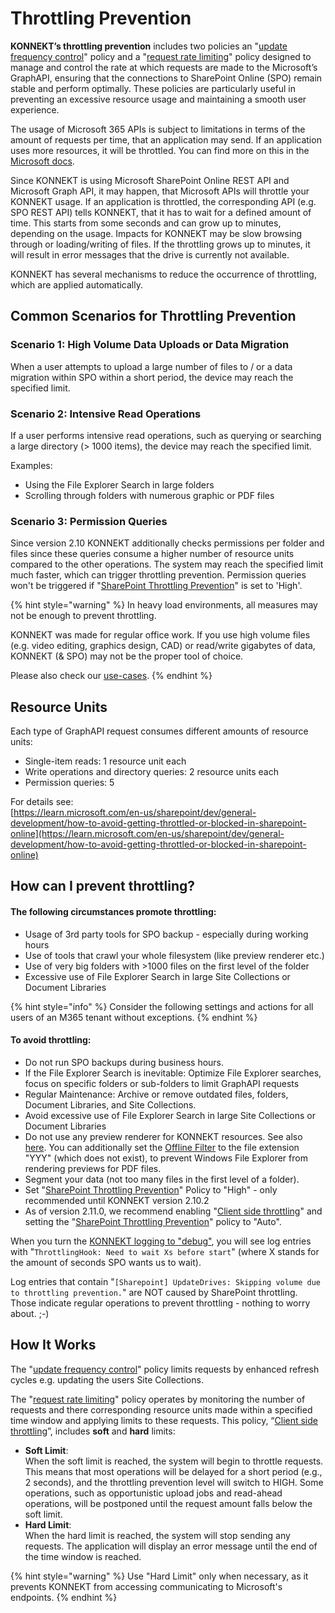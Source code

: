 # Throttling Prevention

**KONNEKT’s throttling prevention** includes two policies an "[update frequency control](sharepoint-throttling-prevention.md)" policy and a "[request rate limiting](throttling-prevention-client-side.md)" policy designed to manage and control the rate at which requests are made to the Microsoft’s GraphAPI, ensuring that the connections to SharePoint Online (SPO) remain stable and perform optimally. These policies are particularly useful in preventing an excessive resource usage and maintaining a smooth user experience.

The usage of Microsoft 365 APIs is subject to limitations in terms of the amount of requests per time, that an application may send. If an application uses more resources, it will be throttled. You can find more on this in the [Microsoft docs](https://learn.microsoft.com/en-us/sharepoint/dev/general-development/how-to-avoid-getting-throttled-or-blocked-in-sharepoint-online).

Since KONNEKT is using Microsoft SharePoint Online REST API and Microsoft Graph API, it may happen, that Microsoft APIs will throttle your KONNEKT usage. If an application is throttled, the corresponding API (e.g. SPO REST API) tells KONNEKT, that it has to wait for a defined amount of time. This starts from some seconds and can grow up to minutes, depending on the usage. Impacts for KONNEKT may be slow browsing through or loading/writing of files. If the throttling grows up to minutes, it will result in error messages that the drive is currently not available.

KONNEKT has several mechanisms to reduce the occurrence of throttling, which are applied automatically.&#x20;

## Common Scenarios for Throttling Prevention

### **Scenario 1: High Volume Data Uploads or Data Migration**

When a user attempts to upload a large number of files to / or a data migration within SPO within a short period, the device may reach the specified limit.

### **Scenario 2: Intensive Read Operations**

If a user performs intensive read operations, such as querying or searching a large directory (> 1000 items), the device may reach the specified limit.

&#x20;Examples:

* Using the File Explorer Search in large folders
* Scrolling through folders with numerous graphic or PDF files&#x20;

### **Scenario 3: Permission Queries**&#x20;

Since version 2.10 KONNEKT additionally checks permissions per folder and files since these queries consume a higher number of resource units compared to the other operations. The system may reach the specified limit much faster, which can trigger throttling prevention. Permission queries won't be triggered if "[SharePoint Throttling Prevention](sharepoint-throttling-prevention.md)" is set to 'High'.



{% hint style="warning" %}
In heavy load environments, all measures may not be enough to prevent throttling.

KONNEKT was made for regular office work. If you use high volume files (e.g. video editing, graphics design, CAD) or read/write gigabytes of data, KONNEKT (& SPO) may not be the proper tool of choice.

Please also check our [use-cases](../../../#use-cases).
{% endhint %}

## **Resource Units**

Each type of GraphAPI request consumes different amounts of resource units:

* Single-item reads: 1 resource unit each
* Write operations and directory queries: 2 resource units each
* Permission queries: 5

For details see:\
[https://learn.microsoft.com/en-us/sharepoint/dev/general-development/how-to-avoid-getting-throttled-or-blocked-in-sharepoint-online](https://learn.microsoft.com/en-us/sharepoint/dev/general-development/how-to-avoid-getting-throttled-or-blocked-in-sharepoint-online)

## How can I prevent throttling?

#### The following circumstances promote throttling:

* Usage of 3rd party tools for SPO backup - especially during working hours
* Use of tools that crawl your whole filesystem (like preview renderer etc.)
* Use of very big folders with >1000 files on the first level of the folder
* Excessive use of File Explorer Search in large Site Collections or Document Libraries

{% hint style="info" %}
Consider the following settings and actions for all users of an M365 tenant without exceptions.
{% endhint %}

#### To avoid throttling:

* Do not run SPO backups during business hours.
* If the File Explorer Search is inevitable: Optimize File Explorer searches, focus on specific folders or sub-folders to limit GraphAPI requests
* Regular Maintenance: Archive or remove outdated files, folders, Document Libraries, and Site Collections.
* Avoid excessive use of File Explorer Search in large Site Collections or Document Libraries
* Do not use any preview renderer for KONNEKT resources. See also [here](../offline-attribute.md). You can additionally set the [Offline Filter](../offline-attribute.md#exclude-dedicated-file-types-from-offline-attribute-filter) to the file extension "YYY" (which does not exist), to prevent Windows File Explorer from rendering previews for PDF files.
* Segment your data (not too many files in the first level of a folder).
* Set "[SharePoint Throttling Prevention](sharepoint-throttling-prevention.md)" Policy to "High" - only recommended until KONNEKT version 2.10.2
* As of version 2.11.0, we recommend enabling "[Client side throttling](throttling-prevention-client-side.md)" and setting the "[SharePoint Throttling Prevention](sharepoint-throttling-prevention.md)" policy to "Auto".

When you turn the [KONNEKT logging to "debug"](../logging.md#log-level), you will see log entries with "`ThrottlingHook: Need to wait Xs before start`" (where X stands for the amount of seconds SPO wants us to wait).

Log entries that contain "`[Sharepoint] UpdateDrives: Skipping volume due to throttling prevention.`" are NOT caused by SharePoint throttling. Those indicate regular operations to prevent throttling - nothing to worry about. ;-)

## **How It Works**

The "[update frequency control](sharepoint-throttling-prevention.md)" policy limits requests by enhanced refresh cycles e.g. updating the users Site Collections.

The "[request rate limiting](throttling-prevention-client-side.md)" policy operates by monitoring the number of requests and there corresponding resource units made within a specified time window and applying limits to these requests. This policy, “[Client side throttling](throttling-prevention-client-side.md)”, includes **soft** and **hard** limits:

* **Soft Limit**:\
  When the soft limit is reached, the system will begin to throttle requests. This means that most operations will be delayed for a short period (e.g., 2 seconds), and the throttling prevention level will switch to HIGH. Some operations, such as opportunistic upload jobs and read-ahead operations, will be postponed until the request amount falls below the soft limit.
* **Hard Limit**:\
  When the hard limit is reached, the system will stop sending any requests. The application will display an error message until the end of the time window is reached.

{% hint style="warning" %}
Use "Hard Limit" only when necessary, as it prevents KONNEKT from accessing communicating to Microsoft's endpoints.
{% endhint %}
